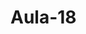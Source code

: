 # Aula-18
<!DOCTYPE html>
<html lang="pt-br">
<head>
    <meta charset="UTF-8">
    <meta http-equiv="X-UA-Compatible" content="IE=edge">
    <meta name="viewport" content="width=device-width, initial-scale=1.0">
    <title>Document</title>
    <script type="text/javascript">
        function verifica() {
            if (document.forms[0].email.value.length == 0) {
                alert('Por favor, informe o seu EMAIL.');
                //document.frmEnvia.email.focus();
                return false;
            }

        }

        function checarEmail() {
            if (document.forms[0].email.value == ""
                || document.forms[0].email.value.indexOf('@') == -1
                || document.forms[0].email.value.indexOf('.') == -1) {
                alert("Por favor, informe um E-MAIL válido!");
                return false;
            }
        }

        verifica()
        checarEmail()
    </script>
</head>

<body>
    <form method="post" action="" onSubmit="return ( verifica() )" name="frmEnvia">
        <label for="email">E-mail: </label>
        <input name="email" type="text" class="input" id="email" onblur="checarEmail();" />
        <input name="submit" type="submit" value=" ENVIAR " />
    </form>
</body>

</html>
